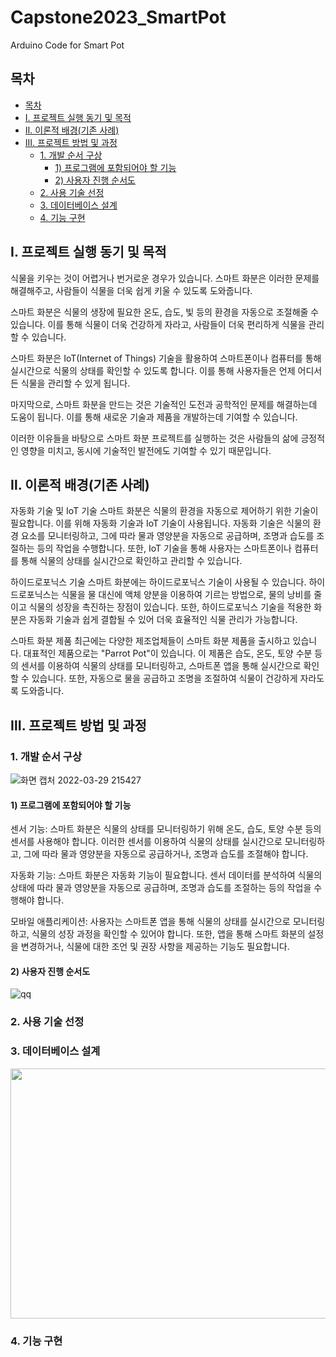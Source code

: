 # Capstone2023_SmartPot
Arduino Code for Smart Pot

## 목차
  - [목차](#목차)
  - [Ⅰ. 프로젝트 실행 동기 및 목적](#ⅰ-프로젝트-실행-동기-및-목적)
  - [Ⅱ. 이론적 배경(기존 사례)](#ⅱ-이론적-배경기존-사례)
  - [Ⅲ. 프로젝트 방법 및 과정](#ⅲ-프로젝트-방법-및-과정)
    - [1. 개발 순서 구상](#1-개발-순서-구상)
      - [1) 프로그램에 포함되어야 할 기능](#1-프로그램에-포함되어야-할-기능)
      - [2) 사용자 진행 순서도](#2-사용자-진행-순서도)
    - [2. 사용 기술 선정](#2-사용-기술-선정)
    - [3. 데이터베이스 설계](#3-데이터베이스-설계)
    - [4. 기능 구현](#4-기능-구현)

## Ⅰ. 프로젝트 실행 동기 및 목적
식물을 키우는 것이 어렵거나 번거로운 경우가 있습니다. 스마트 화분은 이러한 문제를 해결해주고, 사람들이 식물을 더욱 쉽게 키울 수 있도록 도와줍니다.

스마트 화분은 식물의 생장에 필요한 온도, 습도, 빛 등의 환경을 자동으로 조절해줄 수 있습니다. 이를 통해 식물이 더욱 건강하게 자라고, 사람들이 더욱 편리하게 식물을 관리할 수 있습니다.

스마트 화분은 IoT(Internet of Things) 기술을 활용하여 스마트폰이나 컴퓨터를 통해 실시간으로 식물의 상태를 확인할 수 있도록 합니다. 이를 통해 사용자들은 언제 어디서든 식물을 관리할 수 있게 됩니다.

마지막으로, 스마트 화분을 만드는 것은 기술적인 도전과 공학적인 문제를 해결하는데 도움이 됩니다. 이를 통해 새로운 기술과 제품을 개발하는데 기여할 수 있습니다.

이러한 이유들을 바탕으로 스마트 화분 프로젝트를 실행하는 것은 사람들의 삶에 긍정적인 영향을 미치고, 동시에 기술적인 발전에도 기여할 수 있기 때문입니다.

## Ⅱ. 이론적 배경(기존 사례)
자동화 기술 및 IoT 기술
스마트 화분은 식물의 환경을 자동으로 제어하기 위한 기술이 필요합니다. 이를 위해 자동화 기술과 IoT 기술이 사용됩니다. 자동화 기술은 식물의 환경 요소를 모니터링하고, 그에 따라 물과 영양분을 자동으로 공급하며, 조명과 습도를 조절하는 등의 작업을 수행합니다. 또한, IoT 기술을 통해 사용자는 스마트폰이나 컴퓨터를 통해 식물의 상태를 실시간으로 확인하고 관리할 수 있습니다.

하이드로포닉스 기술
스마트 화분에는 하이드로포닉스 기술이 사용될 수 있습니다. 하이드로포닉스는 식물을 물 대신에 액체 양분을 이용하여 기르는 방법으로, 물의 낭비를 줄이고 식물의 성장을 촉진하는 장점이 있습니다. 또한, 하이드로포닉스 기술을 적용한 화분은 자동화 기술과 쉽게 결합될 수 있어 더욱 효율적인 식물 관리가 가능합니다.

스마트 화분 제품
최근에는 다양한 제조업체들이 스마트 화분 제품을 출시하고 있습니다. 대표적인 제품으로는 "Parrot Pot"이 있습니다. 이 제품은 습도, 온도, 토양 수분 등의 센서를 이용하여 식물의 상태를 모니터링하고, 스마트폰 앱을 통해 실시간으로 확인할 수 있습니다. 또한, 자동으로 물을 공급하고 조명을 조절하여 식물이 건강하게 자라도록 도와줍니다.

## Ⅲ. 프로젝트 방법 및 과정
### 1. 개발 순서 구상
![화면 캡처 2022-03-29 215427](https://user-images.githubusercontent.com/81201101/160825996-27719cfc-e088-47ed-8a85-4ed912721970.png)


#### 1) 프로그램에 포함되어야 할 기능
센서 기능: 스마트 화분은 식물의 상태를 모니터링하기 위해 온도, 습도, 토양 수분 등의 센서를 사용해야 합니다. 이러한 센서를 이용하여 식물의 상태를 실시간으로 모니터링하고, 그에 따라 물과 영양분을 자동으로 공급하거나, 조명과 습도를 조절해야 합니다.

자동화 기능: 스마트 화분은 자동화 기능이 필요합니다. 센서 데이터를 분석하여 식물의 상태에 따라 물과 영양분을 자동으로 공급하며, 조명과 습도를 조절하는 등의 작업을 수행해야 합니다.

모바일 애플리케이션: 사용자는 스마트폰 앱을 통해 식물의 상태를 실시간으로 모니터링하고, 식물의 성장 과정을 확인할 수 있어야 합니다. 또한, 앱을 통해 스마트 화분의 설정을 변경하거나, 식물에 대한 조언 및 권장 사항을 제공하는 기능도 필요합니다.

#### 2) 사용자 진행 순서도
![qq](https://user-images.githubusercontent.com/81201101/160827186-babae781-5313-4112-83e6-ba668feaecc1.png)

### 2. 사용 기술 선정




### 3. 데이터베이스 설계
<img src="https://user-images.githubusercontent.com/129836696/230355433-c6a8c51b-c2b9-45cb-bc5f-aee7297674a0.png" width="800" height="400"/>

### 4. 기능 구현
